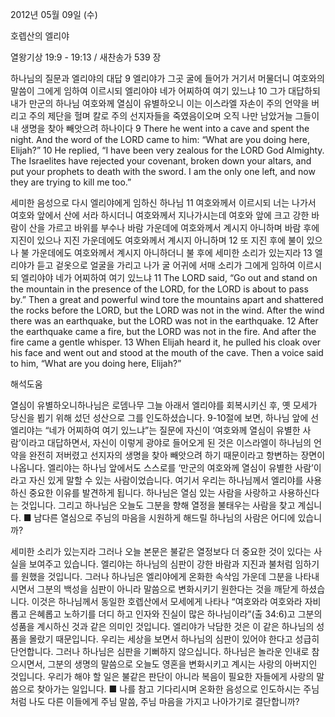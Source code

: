 2012년 05월 09일 (수)

호렙산의 엘리야



열왕기상 19:9 - 19:13 / 새찬송가 539 장


하나님의 질문과 엘리야의 대답
9 엘리야가 그곳 굴에 들어가 거기서 머물더니 여호와의 말씀이 그에게 임하여 이르시되 엘리야야 네가 어찌하여 여기 있느냐 10 그가 대답하되 내가 만군의 하나님 여호와께 열심이 유별하오니 이는 이스라엘 자손이 주의 언약을 버리고 주의 제단을 헐며 칼로 주의 선지자들을 죽였음이오며 오직 나만 남았거늘 그들이 내 생명을 찾아 빼앗으려 하나이다
9 There he went into a cave and spent the night. And the word of the LORD came to him: “What are you doing here, Elijah?” 10 He replied, “I have been very zealous for the LORD God Almighty. The Israelites have rejected your covenant, broken down your altars, and put your prophets to death with the sword. I am the only one left, and now they are trying to kill me too.”

세미한 음성으로 다시 엘리야에게 임하신 하나님
11 여호와께서 이르시되 너는 나가서 여호와 앞에서 산에 서라 하시더니 여호와께서 지나가시는데 여호와 앞에 크고 강한 바람이 산을 가르고 바위를 부수나 바람 가운데에 여호와께서 계시지 아니하며 바람 후에 지진이 있으나 지진 가운데에도 여호와께서 계시지 아니하며 12 또 지진 후에 불이 있으나 불 가운데에도 여호와께서 계시지 아니하더니 불 후에 세미한 소리가 있는지라 13 엘리야가 듣고 겉옷으로 얼굴을 가리고 나가 굴 어귀에 서매 소리가 그에게 임하여 이르시되 엘리야야 네가 어찌하여 여기 있느냐
11 The LORD said, “Go out and stand on the mountain in the presence of the LORD, for the LORD is about to pass by.” Then a great and powerful wind tore the mountains apart and shattered the rocks before the LORD, but the LORD was not in the wind. After the wind there was an earthquake, but the LORD was not in the earthquake. 12 After the earthquake came a fire, but the LORD was not in the fire. And after the fire came a gentle whisper. 13 When Elijah heard it, he pulled his cloak over his face and went out and stood at the mouth of the cave. Then a voice said to him, “What are you doing here, Elijah?”

해석도움





열심이 유별하오니하나님은 로뎀나무 그늘 아래서 엘리야를 회복시키신 후, 옛 모세가 당신을 뵙기 위해 섰던 성산으로 그를 인도하셨습니다. 9-10절에 보면, 하나님 앞에 선 엘리야는 “네가 어찌하여 여기 있느냐”는 질문에 자신이 ‘여호와께 열심이 유별한 사람’이라고 대답하면서, 자신이 이렇게 광야로 들어오게 된 것은 이스라엘이 하나님의 언약을 완전히 저버렸고 선지자의 생명을 찾아 빼앗으려 하기 때문이라고 항변하는 장면이 나옵니다. 엘리야는 하나님 앞에서도 스스로를 ‘만군의 여호와께 열심이 유별한 사람’이라고 자신 있게 말할 수 있는 사람이었습니다. 여기서 우리는 하나님께서 엘리야를 사용하신 중요한 이유를 발견하게 됩니다. 하나님은 열심 있는 사람을 사랑하고 사용하신다는 것입니다. 그리고 하나님은 오늘도 그분을 향해 열정을 불태우는 사람을 찾고 계십니다.
■ 남다른 열심으로 주님의 마음을 시원하게 해드릴 하나님의 사람은 어디에 있습니까?

세미한 소리가 있는지라
그러나 오늘 본문은 불같은 열정보다 더 중요한 것이 있다는 사실을 보여주고 있습니다. 엘리야는 하나님의 심판이 강한 바람과 지진과 불처럼 임하기를 원했을 것입니다. 그러나 하나님은 엘리야에게 온화한 속삭임 가운데 그분을 나타내시면서 그분의 백성을 심판이 아니라 말씀으로 변화시키기 원한다는 것을 깨닫게 하셨습니다. 이것은 하나님께서 동일한 호렙산에서 모세에게 나타나 “여호와라 여호와라 자비롭고 은혜롭고 노하기를 더디 하고 인자와 진실이 많은 하나님이라”(출 34:6)고 그분의 성품을 계시하신 것과 같은 의미인 것입니다. 엘리야가 낙담한 것은 이 같은 하나님의 성품을 몰랐기 때문입니다. 우리는 세상을 보면서 하나님의 심판이 있어야 한다고 성급히 단언합니다. 그러나 하나님은 심판을 기뻐하지 않으십니다. 하나님은 놀라운 인내로 참으시면서, 그분의 생명의 말씀으로 오늘도 영혼을 변화시키고 계시는 사랑의 아버지인 것입니다. 우리가 해야 할 일은 불같은 판단이 아니라 복음이 필요한 자들에게 사랑의 말씀으로 찾아가는 일입니다.
■ 나를 참고 기다리시며 온화한 음성으로 인도하시는 주님처럼 나도 다른 이들에게 주님 말씀, 주님 마음을 가지고 나아가기로 결단합니까?